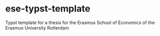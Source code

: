 # ese-typst-template
Typst template for a thesis for the Erasmus School of Economics of the Erasmus University Rotterdam
